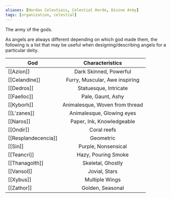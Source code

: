 ```yaml
---
aliases: [Hordas Celestiais, Celestial Horde, Divine Army]
tags: [organization, celestial]
---
```


The army of the gods.

As angels are always different depending on which god made them, the following is a list that may be useful when designing/describing angels for a particular deity.


| God            |        Characteristics         |
| -------------- |:------------------------------:|
| [[Azion]]          |     Dark Skinned, Powerful     |
| [[Celandine]]      | Furry, Muscular, Awe inspiring |
| [[Dedros]]         |     Statuesque, Intricate      |
| [[Faelloc]]        |       Pale, Gaunt, Ashy        |
| [[Kyborh]]         | Animalesque, Woven from thread |
| [[L'zanes]]        |   Animalesque, Glowing eyes    |
| [[Naros]]          |   Paper, Ink, Knowledgeable    |
| [[Ondir]]          |          Coral reefs           |
| [[Resplandecencia]] |           Geometric            |
| [[Sin]]            |      Purple, Nonsensical       |
| [[Teancri]]        |      Hazy, Pouring Smoke       |
| [[Thanagolth]]     |       Skeletal, Ghostly        |
| [[Vansol]]         |         Jovial, Stars          |
| [[Xybus]]          |         Multiple Wings         |
| [[Zathor]]         |        Golden, Seasonal        |

